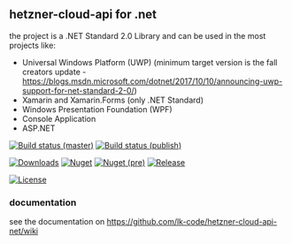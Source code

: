 ## hetzner-cloud-api for .net

the project is a .NET Standard 2.0 Library and can be used in the most projects like:

- Universal Windows Platform (UWP) (minimum target version is the fall creators update - https://blogs.msdn.microsoft.com/dotnet/2017/10/10/announcing-uwp-support-for-net-standard-2-0/)
- Xamarin and Xamarin.Forms (only .NET Standard)
- Windows Presentation Foundation (WPF)
- Console Application
- ASP.NET

[![Build status (master)](https://img.shields.io/appveyor/ci/lk-code/hetzner-cloud-api-net/master.svg?style=flat-square&&label=master)](https://ci.appveyor.com/api/projects/status/uf1w72wk85dau7qd?svg=true)
[![Build status (publish)](https://img.shields.io/appveyor/ci/lk-code/hetzner-cloud-api-net-lnr00/publish.svg?style=flat-square&&label=publish)](https://ci.appveyor.com/api/projects/status/uf1w72wk85dau7qd?svg=true)

[![Downloads](https://img.shields.io/nuget/dt/hetznercloudapi.svg?style=flat-square)](http://www.nuget.org/packages/hetznercloudapi/)
[![Nuget](https://img.shields.io/nuget/v/hetznercloudapi.svg?style=flat-square)](http://nuget.org/packages/hetznercloudapi)
[![Nuget (pre)](https://img.shields.io/nuget/vpre/hetznercloudapi.svg?style=flat-square&label=nuget-pre)](http://nuget.org/packages/hetznercloudapi)
[![Release](https://img.shields.io/github/release/lk-code/hetzner-cloud-api-net.svg?style=flat-square&maxAge=3600)](https://github.com/lk-code/hetzner-cloud-api-net/releases/latest)

[![License](https://img.shields.io/github/license/lk-code/hetzner-cloud-api-net.svg?style=flat-square)](https://github.com/lk-code/hetzner-cloud-api-net/blob/master/LICENSE)

### documentation

see the documentation on https://github.com/lk-code/hetzner-cloud-api-net/wiki
